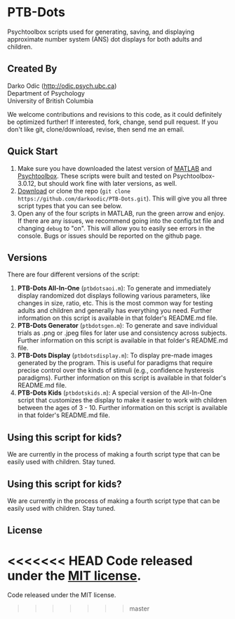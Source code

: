 # PTB-Dots
Psychtoolbox scripts used for generating, saving, and displaying approximate number system (ANS) dot displays for both adults and children. 

## Created By
Darko Odic (http://odic.psych.ubc.ca) <br />
Department of Psychology <br />
University of British Columbia <br />

We welcome contributions and revisions to this code, as it could definitely be optimized further! If interested, fork, change, send pull request. If you don't like git, clone/download, revise, then send me an email.

## Quick Start

1. Make sure you have downloaded the latest version of <a href="http://www.mathworks.com/products/matlab/">MATLAB</a> and <a href="http://psychtoolbox.org/">Psychtoolbox</a>. These scripts were built and tested on Psychtoolbox-3.0.12, but should work fine with later versions, as well. 
2. <a href="https://github.com/darkoodic/PTB-Dots/archive/master.zip">Download</a> or clone the repo (`git clone https://github.com/darkoodic/PTB-Dots.git`). This will give you all three script types that you can see below.
3. Open any of the four scripts in MATLAB, run the green arrow and enjoy. If there are any issues, we recommend going into the config.txt file and changing `debug` to "on". This will allow you to easily see errors in the console. Bugs or issues should be reported on the github page.

## Versions
There are four different versions of the script:

1. **PTB-Dots All-In-One** (`ptbdotsaoi.m`): To generate and immediately display randomized dot displays following various parameters, like changes in size, ratio, etc. This is the most common way for testing adults and children and generally has everything you need. Further information on this script is available in that folder's README.md file. 
2. **PTB-Dots Generator** (`ptbdotsgen.m`): To generate and save individual trials as .png or .jpeg files for later use and consistency across subjects. Further information on this script is available in that folder's README.md file. 
3. **PTB-Dots Display** (`ptbdotsdisplay.m`): To display pre-made images generated by the program. This is useful for paradigms that require precise control over the kinds of stimuli (e.g., confidence hysteresis paradigms). Further information on this script is available in that folder's README.md file. 
4. **PTB-Dots Kids** (`ptbdotskids.m`): A special version of the All-In-One script that customizes the display to make it easier to work with children between the ages of 3 - 10. Further information on this script is available in that folder's README.md file. 

## Using this script for kids?
We are currently in the process of making a fourth script type that can be easily used with children. Stay tuned.

## Using this script for kids?
We are currently in the process of making a fourth script type that can be easily used with children. Stay tuned.

## License
<<<<<<< HEAD
Code released under the <a href="http://opensource.org/licenses/MIT">MIT license</a>.
=======
Code released under the MIT license.
>>>>>>> master

